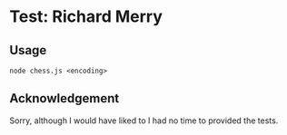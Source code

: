 # Test: Richard Merry

## Usage

```
node chess.js <encoding>
```

## Acknowledgement

Sorry, although I would have liked to I had no time to provided the tests.
